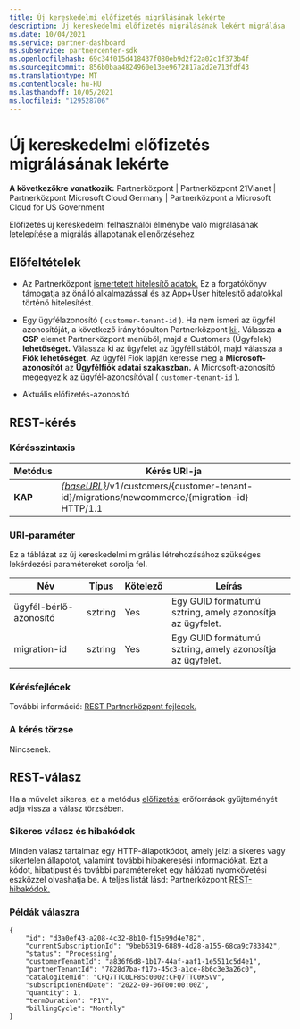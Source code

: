 ```yaml
---
title: Új kereskedelmi előfizetés migrálásának lekérte
description: Új kereskedelmi előfizetés migrálásának lekért migrálása
ms.date: 10/04/2021
ms.service: partner-dashboard
ms.subservice: partnercenter-sdk
ms.openlocfilehash: 69c34f015d418437f080eb9d2f22a02c1f373b4f
ms.sourcegitcommit: 856b0baa4824960e13ee9672817a2d2e713fdf43
ms.translationtype: MT
ms.contentlocale: hu-HU
ms.lasthandoff: 10/05/2021
ms.locfileid: "129528706"
---
```

#  <a name="get-a-new-commerce-subscription-migration"></a>Új kereskedelmi előfizetés migrálásának lekérte

**A következőkre vonatkozik:** Partnerközpont | Partnerközpont 21Vianet | Partnerközpont Microsoft Cloud Germany | Partnerközpont a Microsoft Cloud for US Government

Előfizetés új kereskedelmi felhasználói élménybe való migrálásának letelepítése a migrálás állapotának ellenőrzéséhez

## <a name="prerequisites"></a>Előfeltételek

- Az Partnerközpont [ismertetett hitelesítő adatok.](partner-center-authentication.md) Ez a forgatókönyv támogatja az önálló alkalmazással és az App+User hitelesítő adatokkal történő hitelesítést.

- Egy ügyfélazonosító ( `customer-tenant-id` ). Ha nem ismeri az ügyfél azonosítóját, a következő irányítópulton Partnerközpont [ki:](https://partner.microsoft.com/dashboard). Válassza **a CSP** elemet Partnerközpont menüből, majd a Customers (Ügyfelek) **lehetőséget.** Válassza ki az ügyfelet az ügyféllistából, majd válassza a **Fiók lehetőséget.** Az ügyfél Fiók lapján keresse meg a **Microsoft-azonosítót** az **Ügyfélfiók adatai szakaszban.** A Microsoft-azonosító megegyezik az ügyfél-azonosítóval ( `customer-tenant-id` ).

- Aktuális előfizetés-azonosító

## <a name="rest-request"></a>REST-kérés

### <a name="request-syntax"></a>Kérésszintaxis

| Metódus  | Kérés URI-ja                                                                                                                           |
|---------|---------------------------------------------------------------------------------------------------------------------------------------|
| **KAP** | [*{baseURL}*](partner-center-rest-urls.md)/v1/customers/{customer-tenant-id}/migrations/newcommerce/{migration-id} HTTP/1.1           |

### <a name="uri-parameter"></a>URI-paraméter

Ez a táblázat az új kereskedelmi migrálás létrehozásához szükséges lekérdezési paramétereket sorolja fel.

| Név               | Típus   | Kötelező | Leírás                                           |
|--------------------|--------|----------|-------------------------------------------------------|
| ügyfél-bérlő-azonosító | sztring | Yes      | Egy GUID formátumú sztring, amely azonosítja az ügyfelet. |
| migration-id       | sztring | Yes      | Egy GUID formátumú sztring, amely azonosítja az ügyfelet. |

### <a name="request-headers"></a>Kérésfejlécek

További információ: [REST Partnerközpont fejlécek.](headers.md)

### <a name="request-body"></a>A kérés törzse

Nincsenek.

## <a name="rest-response"></a>REST-válasz

Ha a művelet sikeres, ez a metódus [előfizetési](subscription-resources.md) erőforrások gyűjteményét adja vissza a válasz törzsében.

### <a name="response-success-and-error-codes"></a>Sikeres válasz és hibakódok

Minden válasz tartalmaz egy HTTP-állapotkódot, amely jelzi a sikeres vagy sikertelen állapotot, valamint további hibakeresési információkat. Ezt a kódot, hibatípust és további paramétereket egy hálózati nyomkövetési eszközzel olvashatja be. A teljes listát lásd: Partnerközpont [REST-hibakódok.](error-codes.md)

### <a name="response-examples"></a>Példák válaszra

```http
{
    "id": "d3a0ef43-a208-4c32-8b10-f15e99d4e782",
    "currentSubscriptionId": "9beb6319-6889-4d28-a155-68ca9c783842",
    "status": "Processing",
    "customerTenantId": "a836f6d8-1b17-44af-aaf1-1e5511c5d4e1",
    "partnerTenantId": "7828d7ba-f17b-45c3-a1ce-8b6c3e3a26c0",
    "catalogItemId": "CFQ7TTC0LF8S:0002:CFQ7TTC0KSVV",
    "subscriptionEndDate": "2022-09-06T00:00:00Z",
    "quantity": 1,
    "termDuration": "P1Y",
    "billingCycle": "Monthly"
}
```
